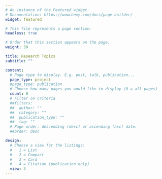 ```yaml
---
# An instance of the Featured widget.
# Documentation: https://wowchemy.com/docs/page-builder/
widget: featured

# This file represents a page section.
headless: true

# Order that this section appears on the page.
weight: 30

title: Research Topics
subtitle: ""

content:
  # Page type to display. E.g. post, talk, publication...
  page_type: project  
  #page_type: publication
  # Choose how many pages you would like to display (0 = all pages)
  count: 0
  # Filter on criteria
  ##filters:
  ##  author: ""
  ##  category: ""
  ##  publication_type: ""
  ##  tag: ""
  # Page order: descending (desc) or ascending (asc) date.
  ##order: desc

design:
  # Choose a view for the listings:
  #   1 = List
  #   2 = Compact
  #   3 = Card
  #   4 = Citation (publication only)
  view: 3
---
```

